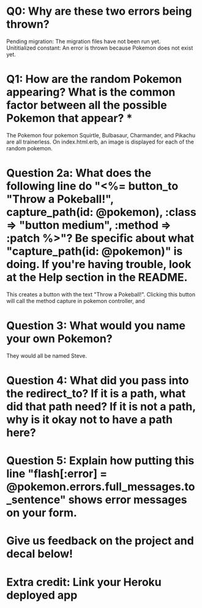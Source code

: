 # Q0: Why are these two errors being thrown?
Pending migration: The migration files have not been run yet.  
Unititialized constant: An error is thrown because Pokemon does not exist yet. 

# Q1: How are the random Pokemon appearing? What is the common factor between all the possible Pokemon that appear? *
The Pokemon four pokemon Squirtle, Bulbasaur, Charmander, and Pikachu are all trainerless. On index.html.erb, an image is displayed for each of the random pokemon.  

# Question 2a: What does the following line do "<%= button_to "Throw a Pokeball!", capture_path(id: @pokemon), :class => "button medium", :method => :patch %>"? Be specific about what "capture_path(id: @pokemon)" is doing. If you're having trouble, look at the Help section in the README.
This creates a button with the text "Throw a Pokeball!". Clicking this button will call the method capture in pokemon controller, and 

# Question 3: What would you name your own Pokemon?
They would all be named Steve.

# Question 4: What did you pass into the redirect_to? If it is a path, what did that path need? If it is not a path, why is it okay not to have a path here?

# Question 5: Explain how putting this line "flash[:error] = @pokemon.errors.full_messages.to_sentence" shows error messages on your form.

# Give us feedback on the project and decal below!

# Extra credit: Link your Heroku deployed app
